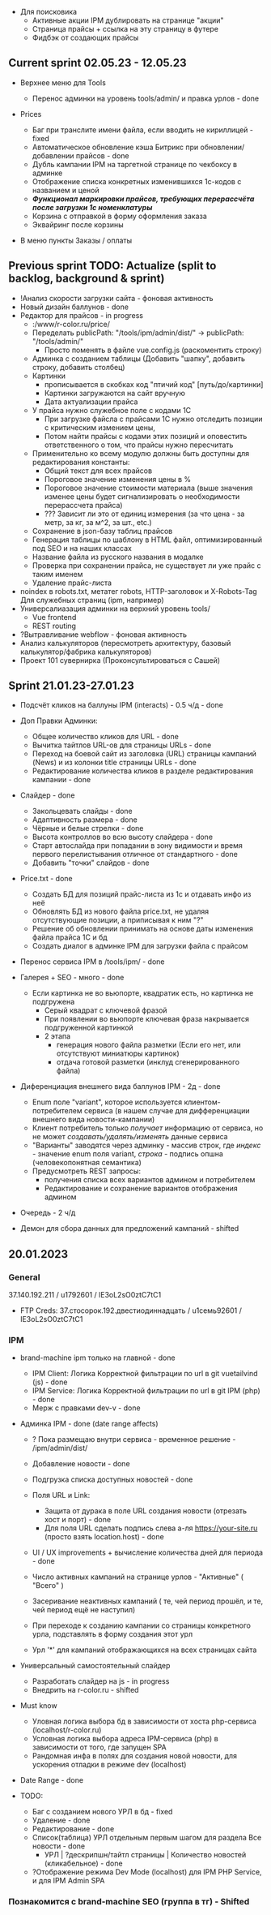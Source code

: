  - Для поисковика
   - Активные акции IPM дублировать на странице "акции"
   - Страница прайсы + ссылка на эту страницу в футере
   - Фидбэк от создающих прайсы

 ## Current sprint 02.05.23 - 12.05.23
  
  - Верхнее меню для Tools
    - Перенос админки на уровень tools/admin/ и правка урлов - done

  - Prices
    - Баг при транслите имени файла, если вводить не кириллицей - fixed
    - Автоматическое обновление кэша Битрикс при обновлении/добавлении прайсов - done
    - Дубль кампании IPM на таргетной странице по чекбоксу в админке
    - Отображение списка конкретных изменившихся 1с-кодов с названием и ценой
    - ***Функционал маркировки прайсов, требующих перерассчёта после загрузки 1с номенклатуры***
    - Корзина с отправкой в форму оформления заказа
    - Эквайринг после корзины
- В меню пункты Заказы / оплаты 

## Previous sprint TODO: Actualize (split to backlog, background & sprint)
  - !Анализ скорости загрузки сайта - фоновая активность
  - Новый дизайн баллунов - done
  - Редактор для прайсов - in progress
    - :/www/r-color.ru/price/
    - Переделать publicPath: "/tools/ipm/admin/dist/" -> publicPath: "/tools/admin/"
      - Просто поменять в файле vue.config.js (раскоментить строку)
    - Админка с созданием таблицы (Добавить "шапку", добавить строку, добавить столбец)
    - Картинки 
      - прописывается в скобках код "птичий код" [путь/до/картинки]
      - Картинки загружаются на сайт вручную
      - Дата актуализации прайса
    - У прайса нужно служебное поле с кодами 1C
      - При загрузке файсла с прайсами 1С нужно отследить позиции с критическим измением цены, 
      - Потом найти прайсы с кодами этих позиций и оповестить ответственного о том, что прайсы нужно пересчитать
    - Применительно ко всему модулю должны быть доступны для редактирования константы:
      - Общий текст для всех прайсов
      - Пороговое значение изменения цены в %
      - Пороговое значение стоимости материала (выше значения изменее цены будет сигнализировать о необходимости перерассчета прайса)
      - ??? Зависит ли это от единиц измерения (за что цена - за метр, за кг, за м^2, за шт., etc.)
    - Сохранение в json-базу таблиц прайсов
    - Генерация таблицы по шаблону в HTML файл, оптимизированный под SEO и на наших классах
    - Название файла из русского названия в модалке
    - Проверка при сохранении прайса, не существует ли уже прайс с таким именем
    - Удаление прайс-листа
  - noindex в robots.txt, метатег robots, HTTP-заголовок и X-Robots-Tag Для служебных страниц (ipm, например)
  - Универсалиазация админки на верхний уровень tools/
    - Vue frontend
    - REST routing
  - ?Вытравливание webflow - фоновая активность
  - Анализ калькуляторов (пересмотреть архитектуру, базовый калькулятор/фабрика калькуляторов)
  - Проект 101 сувернирка (Проконсультироваться с Сашей)

## Sprint 21.01.23-27.01.23
  - Подсчёт кликов на баллуны IPM (interacts) - 0.5 ч/д - done

  - Доп Правки Админки:
    - Общее количество кликов для URL - done
    - Вычитка тайтлов URL-ов для страницы URLs - done
    - Переход на боевой сайт из заголовка (URL) страницы кампаний (News) и из колонки title страницы URLs - done
    - Редактирование количества кликов в разделе редактирования кампании - done
  - Слайдер - done
    - Закольцевать слайды - done
    - Адаптивность размера - done
    - Чёрные и белые стрелки - done
    - Высота контроллов во всю высоту слайдера - done
    - Старт автослайда при попадании в зону видимости и время первого перелистывания отличное от стандартного - done
    - Добавить "точки" слайдов - done
  - Price.txt - done
    - Создать БД для позиций прайс-листа из 1c и отдавать инфо из неё
    - Обновлять БД из нового файла price.txt, не удаляя отсутствующие позиции, а приписывая к ним "?"
    - Решение об обновлении принимать на основе даты изменения файла прайса 1С и бд
    - Создать диалог в админке IPM для загрузки файла с прайсом
  - Перенос сервиса IPM в /tools/ipm/ - done
  - Галерея + SEO - много - done
    - Если картинка не во вьюпорте, квадратик есть, но картинка не подгружена
      - Серый квадрат с ключевой фразой
      - При появлении во вьюпорте ключевая фраза накрывается подгруженной картинкой
      - 2 этапа 
        - генерация нового файла разметки (Если его нет, или отсутствуют миниатюры картинок)
        - отдача готовой разметки (инклуд сгенерированного файла)
  - Диференциация внешнего вида баллунов IPM - 2д - done
    - Enum поле "variant", которое используется клиентом-потребителем сервиса (в нашем случае для дифференциации внешнего вида новости-кампании)
    - Клиент потребитель только _получает_ информацию от сервиса, но не может _создавать/удалять/изменять_ данные сервиса
    - "Варианты" заводятся через админку - массив строк, где *индекс* - значение enum поля variant, *строка* - подпись опшна (человекопонятная семантика)
    - Предусмотреть REST запросы: 
      - получения списка всех вариантов админом и потребителем
      - Редактирование и сохранение вариантов отображения админом
  - Очередь - 2 ч/д
  - Демон для сбора данных для предложений кампаний - shifted

## 20.01.2023

### General
37.140.192.211 / u1792601 / lE3oL2sO0ztC7tC1
  - FTP Creds: 37.стосорок.192.двестиодиннадцать / u1семь92601 / lE3oL2sO0ztC7tC1

### IPM
  - brand-machine ipm только на главной - done
    - IPM Client: Логика Корректной фильтрации по url в git vuetailvind (js) - done
    - IPM Service: Логика Корректной фильтрации по url в git IPM (php) - done
    - Мерж с правками dev-v - done

  - Админка IPM - done (date range affects)
    - ? Пока размещаю внутри сервиса - временное решение - /ipm/admin/dist/
    - Добавление новости - done
    - Подгрузка списка доступных новостей - done
    - Поля URL и Link:
      - Защита от дурака в поле URL создания новости (отрезать хост и порт) - done
      - Для поля URL сделать подпись слева а-ля https://your-site.ru (просто взять location.host) - done
    - UI / UX improvements + вычисление количества дней для периода - done 

    - Число активных кампаний на странице урлов - "Активные" ( "Всего" )
    - Засеривание неактивных кампаний ( те, чей период прошёл, и те, чей период ещё не наступил)
    - При переходе к созданию кампании со страницы конкретного урла, подставлять в форму создания этот урл
    - Урл '*' для кампаний отображающихся на всех страницах сайта

  - Универсальный самостоятельный слайдер
    - Разработать слайдер на js - in progress
    - Внедрить на r-color.ru - shifted
  - Must know
    - Уловная логика выбора бд в зависимости от хоста php-сервиса (localhost/r-color.ru)
    - Условная логика выбора адреса IPM-сервиса (php) в зависимости от того, где запущен SPA
    - Рандомная инфа в полях для создания новой новости, для ускорения отладки в режиме dev (localhost)

  - Date Range - done

  - TODO:
    - Баг с созданием нового УРЛ в бд - fixed
    - Удаление - done
    - Редактирование - done
    - Список(таблица) УРЛ отдельным первым шагом для раздела Все новости - done
      - УРЛ | ?дескрипшн/тайтл страницы | Количество новостей (кликабельное) - done
    - ?Отображение режима Dev Mode (localhost) для IPM PHP Service, и для IPM Admin SPA

### Познакомится с brand-machine SEO (группа в тг) - Shifted
